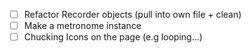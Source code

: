- [ ] Refactor Recorder objects (pull into own file + clean)
- [ ] Make a metronome instance
- [ ] Chucking Icons on the page (e.g looping...)